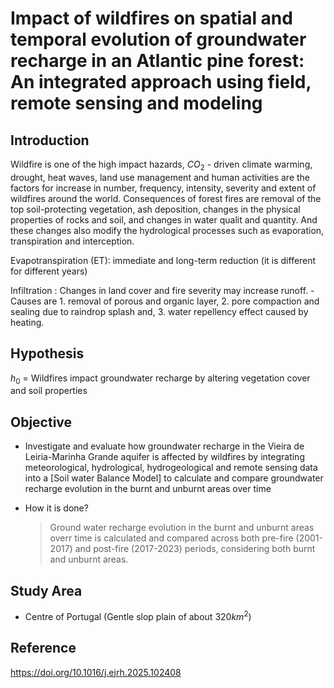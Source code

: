 # Impact of wildfires on spatial and temporal evolution of groundwater recharge in an Atlantic pine forest: An integrated approach using field, remote sensing and modeling

## Introduction

Wildfire is one of the high impact hazards, $CO_2$ - driven climate warming, drought, heat waves, land use management and human activities are the factors for increase in number, frequency, intensity, severity and extent of wildfires around the world. Consequences of forest fires are removal of the top soil-protecting vegetation, ash deposition, changes in the physical properties of rocks and soil, and changes in water qualit and quantity. And these changes also modify the hydrological processes such as evaporation, transpiration and interception.

Evapotranspiration (ET): immediate and long-term reduction (it is different for different years)

Infiltration : Changes in land cover and fire severity may increase runoff. - Causes are 1. removal of porous and organic layer, 2. pore compaction and sealing due to raindrop splash and, 3. water repellency effect caused by heating. 


## Hypothesis

$h_0$ = Wildfires impact groundwater recharge by altering vegetation cover and soil properties

## Objective 
- Investigate and evaluate how groundwater recharge in the Vieira de Leiria-Marinha Grande aquifer is affected by wildfires by integrating meteorological, hydrological, hydrogeological and remote sensing data into a [Soil water Balance Model] to calculate and compare groundwater recharge evolution in the burnt and unburnt areas over time

- How it is done?
  > Ground water recharge evolution in the burnt and unburnt areas overr time is calculated and compared across both pre-fire (2001-2017) and post-fire (2017-2023) periods, considering both burnt and unburnt areas.

## Study Area

- Centre of Portugal (Gentle slop plain of about $320km^2$)


## Reference
https://doi.org/10.1016/j.ejrh.2025.102408

